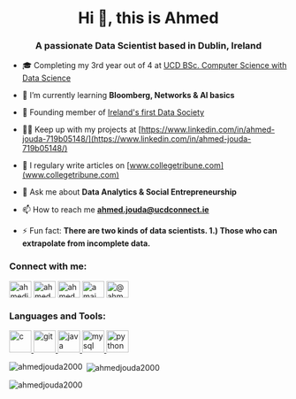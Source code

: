 <h1 align="center">Hi 👋, this is Ahmed</h1>
<h3 align="center">A passionate Data Scientist based in Dublin, Ireland</h3>



- 🎓 Completing my 3rd year out of 4 at [UCD BSc. Computer Science with Data Science](https://www.myucd.ie/courses/science/computer-science-data-science/)

- 🌱 I’m currently learning **Bloomberg, Networks & AI basics**

- 👯 Founding member of [Ireland's first Data Society](http://datasoc.co/)

- 👨‍💻 Keep up with my projects at [https://www.linkedin.com/in/ahmed-jouda-719b05148/](https://www.linkedin.com/in/ahmed-jouda-719b05148/)

- 📝 I regulary write articles on [www.collegetribune.com](www.collegetribune.com)

- 💬 Ask me about **Data Analytics & Social Entrepreneurship**

- 📫 How to reach me **ahmed.jouda@ucdconnect.ie**

- ⚡ Fun fact: **There are two kinds of data scientists. 1.) Those who can extrapolate from incomplete data.**

<p align="left">
<h3 align="left">Connect with me:</h3>
<a href="https://twitter.com/ahmedjudah" target="blank"><img align="center" src="https://cdn.jsdelivr.net/npm/simple-icons@3.0.1/icons/twitter.svg" alt="ahmedjudah" height="30" width="40" /></a>
<a href="https://linkedin.com/in/ahmed jouda" target="blank"><img align="center" src="https://cdn.jsdelivr.net/npm/simple-icons@3.0.1/icons/linkedin.svg" alt="ahmed jouda" height="30" width="40" /></a>
<a href="https://fb.com/ahmed jouda" target="blank"><img align="center" src="https://cdn.jsdelivr.net/npm/simple-icons@3.0.1/icons/facebook.svg" alt="ahmed jouda" height="30" width="40" /></a>
<a href="https://instagram.com/amaj_pal" target="blank"><img align="center" src="https://cdn.jsdelivr.net/npm/simple-icons@3.0.1/icons/instagram.svg" alt="amaj_pal" height="30" width="40" /></a>
<a href="https://medium.com/@ahmed.jouda" target="blank"><img align="center" src="https://cdn.jsdelivr.net/npm/simple-icons@3.0.1/icons/medium.svg" alt="@ahmed.jouda" height="30" width="40" /></a>
</p>

<h3 align="left">Languages and Tools:</h3>
<p align="left"> <a href="https://www.cprogramming.com/" target="_blank"> <img src="https://devicons.github.io/devicon/devicon.git/icons/c/c-original.svg" alt="c" width="40" height="40"/> </a> <a href="https://git-scm.com/" target="_blank"> <img src="https://www.vectorlogo.zone/logos/git-scm/git-scm-icon.svg" alt="git" width="40" height="40"/> </a> <a href="https://www.java.com" target="_blank"> <img src="https://devicons.github.io/devicon/devicon.git/icons/java/java-original-wordmark.svg" alt="java" width="40" height="40"/> </a> <a href="https://www.mysql.com/" target="_blank"> <img src="https://devicons.github.io/devicon/devicon.git/icons/mysql/mysql-original-wordmark.svg" alt="mysql" width="40" height="40"/> </a> <a href="https://www.python.org" target="_blank"> <img src="https://devicons.github.io/devicon/devicon.git/icons/python/python-original.svg" alt="python" width="40" height="40"/> </a> </p>

<p><img align="left" src="https://github-readme-stats.vercel.app/api/top-langs/?username=ahmedjouda2000&layout=compact" alt="ahmedjouda2000" /></p>

<p>&nbsp;<img align="center" src="https://github-readme-stats.vercel.app/api?username=ahmedjouda2000&show_icons=true" alt="ahmedjouda2000" /></p>
<p align="left"> <img src="https://komarev.com/ghpvc/?username=ahmedjouda2000" alt="ahmedjouda2000" /> </p>

